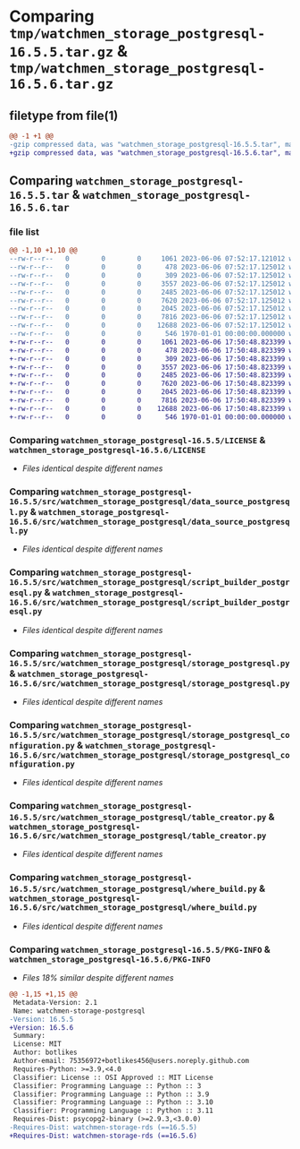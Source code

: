 # Comparing `tmp/watchmen_storage_postgresql-16.5.5.tar.gz` & `tmp/watchmen_storage_postgresql-16.5.6.tar.gz`

## filetype from file(1)

```diff
@@ -1 +1 @@
-gzip compressed data, was "watchmen_storage_postgresql-16.5.5.tar", max compression
+gzip compressed data, was "watchmen_storage_postgresql-16.5.6.tar", max compression
```

## Comparing `watchmen_storage_postgresql-16.5.5.tar` & `watchmen_storage_postgresql-16.5.6.tar`

### file list

```diff
@@ -1,10 +1,10 @@
--rw-r--r--   0        0        0     1061 2023-06-06 07:52:17.121012 watchmen_storage_postgresql-16.5.5/LICENSE
--rw-r--r--   0        0        0      478 2023-06-06 07:52:17.125012 watchmen_storage_postgresql-16.5.5/pyproject.toml
--rw-r--r--   0        0        0      309 2023-06-06 07:52:17.125012 watchmen_storage_postgresql-16.5.5/src/watchmen_storage_postgresql/__init__.py
--rw-r--r--   0        0        0     3557 2023-06-06 07:52:17.125012 watchmen_storage_postgresql-16.5.5/src/watchmen_storage_postgresql/data_source_postgresql.py
--rw-r--r--   0        0        0     2485 2023-06-06 07:52:17.125012 watchmen_storage_postgresql-16.5.5/src/watchmen_storage_postgresql/script_builder_postgresql.py
--rw-r--r--   0        0        0     7620 2023-06-06 07:52:17.125012 watchmen_storage_postgresql-16.5.5/src/watchmen_storage_postgresql/storage_postgresql.py
--rw-r--r--   0        0        0     2045 2023-06-06 07:52:17.125012 watchmen_storage_postgresql-16.5.5/src/watchmen_storage_postgresql/storage_postgresql_configuration.py
--rw-r--r--   0        0        0     7816 2023-06-06 07:52:17.125012 watchmen_storage_postgresql-16.5.5/src/watchmen_storage_postgresql/table_creator.py
--rw-r--r--   0        0        0    12688 2023-06-06 07:52:17.125012 watchmen_storage_postgresql-16.5.5/src/watchmen_storage_postgresql/where_build.py
--rw-r--r--   0        0        0      546 1970-01-01 00:00:00.000000 watchmen_storage_postgresql-16.5.5/PKG-INFO
+-rw-r--r--   0        0        0     1061 2023-06-06 17:50:48.823399 watchmen_storage_postgresql-16.5.6/LICENSE
+-rw-r--r--   0        0        0      478 2023-06-06 17:50:48.823399 watchmen_storage_postgresql-16.5.6/pyproject.toml
+-rw-r--r--   0        0        0      309 2023-06-06 17:50:48.823399 watchmen_storage_postgresql-16.5.6/src/watchmen_storage_postgresql/__init__.py
+-rw-r--r--   0        0        0     3557 2023-06-06 17:50:48.823399 watchmen_storage_postgresql-16.5.6/src/watchmen_storage_postgresql/data_source_postgresql.py
+-rw-r--r--   0        0        0     2485 2023-06-06 17:50:48.823399 watchmen_storage_postgresql-16.5.6/src/watchmen_storage_postgresql/script_builder_postgresql.py
+-rw-r--r--   0        0        0     7620 2023-06-06 17:50:48.823399 watchmen_storage_postgresql-16.5.6/src/watchmen_storage_postgresql/storage_postgresql.py
+-rw-r--r--   0        0        0     2045 2023-06-06 17:50:48.823399 watchmen_storage_postgresql-16.5.6/src/watchmen_storage_postgresql/storage_postgresql_configuration.py
+-rw-r--r--   0        0        0     7816 2023-06-06 17:50:48.823399 watchmen_storage_postgresql-16.5.6/src/watchmen_storage_postgresql/table_creator.py
+-rw-r--r--   0        0        0    12688 2023-06-06 17:50:48.823399 watchmen_storage_postgresql-16.5.6/src/watchmen_storage_postgresql/where_build.py
+-rw-r--r--   0        0        0      546 1970-01-01 00:00:00.000000 watchmen_storage_postgresql-16.5.6/PKG-INFO
```

### Comparing `watchmen_storage_postgresql-16.5.5/LICENSE` & `watchmen_storage_postgresql-16.5.6/LICENSE`

 * *Files identical despite different names*

### Comparing `watchmen_storage_postgresql-16.5.5/src/watchmen_storage_postgresql/data_source_postgresql.py` & `watchmen_storage_postgresql-16.5.6/src/watchmen_storage_postgresql/data_source_postgresql.py`

 * *Files identical despite different names*

### Comparing `watchmen_storage_postgresql-16.5.5/src/watchmen_storage_postgresql/script_builder_postgresql.py` & `watchmen_storage_postgresql-16.5.6/src/watchmen_storage_postgresql/script_builder_postgresql.py`

 * *Files identical despite different names*

### Comparing `watchmen_storage_postgresql-16.5.5/src/watchmen_storage_postgresql/storage_postgresql.py` & `watchmen_storage_postgresql-16.5.6/src/watchmen_storage_postgresql/storage_postgresql.py`

 * *Files identical despite different names*

### Comparing `watchmen_storage_postgresql-16.5.5/src/watchmen_storage_postgresql/storage_postgresql_configuration.py` & `watchmen_storage_postgresql-16.5.6/src/watchmen_storage_postgresql/storage_postgresql_configuration.py`

 * *Files identical despite different names*

### Comparing `watchmen_storage_postgresql-16.5.5/src/watchmen_storage_postgresql/table_creator.py` & `watchmen_storage_postgresql-16.5.6/src/watchmen_storage_postgresql/table_creator.py`

 * *Files identical despite different names*

### Comparing `watchmen_storage_postgresql-16.5.5/src/watchmen_storage_postgresql/where_build.py` & `watchmen_storage_postgresql-16.5.6/src/watchmen_storage_postgresql/where_build.py`

 * *Files identical despite different names*

### Comparing `watchmen_storage_postgresql-16.5.5/PKG-INFO` & `watchmen_storage_postgresql-16.5.6/PKG-INFO`

 * *Files 18% similar despite different names*

```diff
@@ -1,15 +1,15 @@
 Metadata-Version: 2.1
 Name: watchmen-storage-postgresql
-Version: 16.5.5
+Version: 16.5.6
 Summary: 
 License: MIT
 Author: botlikes
 Author-email: 75356972+botlikes456@users.noreply.github.com
 Requires-Python: >=3.9,<4.0
 Classifier: License :: OSI Approved :: MIT License
 Classifier: Programming Language :: Python :: 3
 Classifier: Programming Language :: Python :: 3.9
 Classifier: Programming Language :: Python :: 3.10
 Classifier: Programming Language :: Python :: 3.11
 Requires-Dist: psycopg2-binary (>=2.9.3,<3.0.0)
-Requires-Dist: watchmen-storage-rds (==16.5.5)
+Requires-Dist: watchmen-storage-rds (==16.5.6)
```

